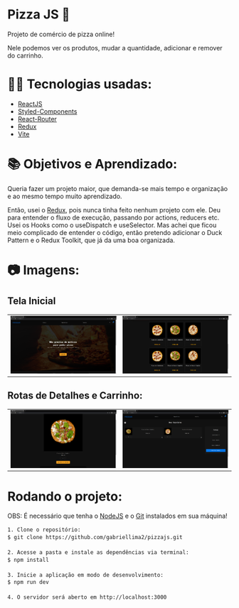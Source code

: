 <h1>Pizza JS 🍕</h1>

<p>Projeto de comércio de pizza online!</p>
<p>Nele podemos ver os produtos, mudar a quantidade, adicionar e remover do carrinho.</p>

<h1>👨‍💻 Tecnologias usadas:</h1>

- [ReactJS](https://pt-br.reactjs.org/)
- [Styled-Components](https://styled-components.com/)
- [React-Router](https://reactrouter.com/)
- [Redux](https://redux.js.org/)
- [Vite](https://vitejs.dev/)

<h1>📚 Objetivos e Aprendizado:</h1>

<p>Queria fazer um projeto maior, que demanda-se mais tempo e organização e ao mesmo tempo muito aprendizado.</p>
<p>Então, usei o <a href="https://redux.js.org/" target="_blank">Redux</a>, pois nunca tinha feito nenhum projeto com ele. Deu para entender o fluxo de execução, passando por actions, reducers etc. Usei os Hooks como o useDispatch e useSelector. Mas achei que ficou meio complicado de entender o código, então pretendo adicionar o Duck Pattern e o Redux Toolkit, que já da uma boa organizada.</p>

<h1>📷 Imagens:</h1>

<h2>Tela Inicial</h2>

<table>
  <tr>
    <td align="top"><img src="./public/img/inicio.png" alt="Tela inicial do projeto." width="600px" /></td>
    <td align="top"><img src="./public/img/produtos.png" alt="Listagens dos produtos." width="600px" /></td>
  </tr>
</table>

<h2>Rotas de Detalhes e Carrinho:</h2>

<table>
  <tr>
    <td align="top"><img src="./public/img/detalhes.png" alt="Detalhes do produto." width="600px" /></td>
    <td align="top"><img src="./public/img/carrinho.png" alt="Carrinho com os produtos adicionados e total." width="600px" /></td>
  </tr>
</table>

<h1>Rodando o projeto: </h1>

OBS: É necessário que tenha o [NodeJS](https://nodejs.org/en/) e o [Git](https://git-scm.com) instalados em sua máquina!

```bash
1. Clone o repositório:
$ git clone https://github.com/gabriellima2/pizzajs.git

2. Acesse a pasta e instale as dependências via terminal:
$ npm install

3. Inicie a aplicação em modo de desenvolvimento:
$ npm run dev

4. O servidor será aberto em http://localhost:3000
```
